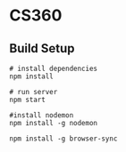 # CS360

## Build Setup
```
# install dependencies
npm install

# run server
npm start

#install nodemon
npm install -g nodemon

npm install -g browser-sync
```
